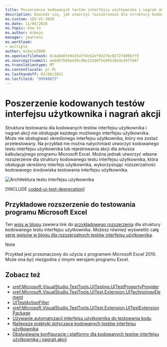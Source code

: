 ```yaml
---
title: Poszerzenie kodowanych testów interfejsu użytkownika i nagrań akcji
description: Dowiedz się, jak utworzyć rozszerzenie dla struktury kodowanego testu interfejsu użytkownika dla określonego interfejsu użytkownika, wykorzystując rozszerzalność kodowanego środowiska testowania interfejsu użytkownika.
ms.custom: SEO-VS-2020
ms.date: 11/04/2016
ms.topic: how-to
ms.author: mikejo
manager: jmartens
ms.workload:
- multiple
author: mikejo5000
ms.openlocfilehash: 8c4a846fe9425af7dc62ef93276c0272f480b7f9
ms.sourcegitcommit: ae6d47b09a439cd0e13180f5e89510e3e347fd47
ms.translationtype: MT
ms.contentlocale: pl-PL
ms.lasthandoff: 02/08/2021
ms.locfileid: "99949873"
---
```

# <a name="extend-coded-ui-tests-and-action-recordings"></a>Poszerzenie kodowanych testów interfejsu użytkownika i nagrań akcji

Struktura testowania dla kodowanych testów interfejsu użytkownika i nagrań akcji nie obsługuje każdego możliwego interfejsu użytkownika. Może nie obsługiwać określonego interfejsu użytkownika, który ma zostać przetestowany. Na przykład nie można natychmiast utworzyć kodowanego testu interfejsu użytkownika lub rejestrowania akcji dla arkusza kalkulacyjnego programu Microsoft Excel. Można jednak utworzyć własne rozszerzenie dla struktury kodowanego testu interfejsu użytkownika, która obsługuje określony interfejs użytkownika, wykorzystując rozszerzalność kodowanego środowiska testowania interfejsu użytkownika.

![Architektura testu interfejsu użytkownika](../test/media/ui_testarch.png)

[!INCLUDE [coded-ui-test-deprecation](includes/coded-ui-test-deprecation.md)]

## <a name="sample-extension-to-test-microsoft-excel"></a>Przykładowe rozszerzenie do testowania programu Microsoft Excel

Ten [wpis w blogu](/archive/blogs/gautamg/3-introducing-sample-excel-extension) zawiera link do [przykładowego rozszerzenia](https://msdnshared.blob.core.windows.net/media/MSDNBlogsFS/prod.evol.blogs.msdn.com/CommunityServer.Components.PostAttachments/00/09/94/38/24/ExcelPluginSample.zip) dla struktury kodowanego testu interfejsu użytkownika. Możesz również wyświetlić całą [serię wpisów w blogu dla rozszerzalnych testów interfejsu użytkownika](/archive/blogs/gautamg/series-on-coded-ui-test-extensibility).

> [!NOTE]
> Przykład jest przeznaczony do użycia z programem Microsoft Excel 2010. Może ona być niezgodna z innymi wersjami programu Excel.

## <a name="see-also"></a>Zobacz też

- <xref:Microsoft.VisualStudio.TestTools.UITesting.UITestPropertyProvider>
- <xref:Microsoft.VisualStudio.TestTools.UITest.Extension.UITechnologyElement>
- [UITestActionFilter](/previous-versions/visualstudio/visual-studio-2012/dd985757(v=vs.110))
- <xref:Microsoft.VisualStudio.TestTools.UITest.Extension.UITestExtensionPackage>
- [Używanie automatyzacji interfejsu użytkownika do testowania kodu](../test/use-ui-automation-to-test-your-code.md)
- [Najlepsze praktyki dotyczące kodowanych testów interfejsu użytkownika](../test/best-practices-for-coded-ui-tests.md)
- [Obsługiwane konfiguracje i platformy dla kodowanych testów interfejsu użytkownika i nagrań akcji](../test/supported-configurations-and-platforms-for-coded-ui-tests-and-action-recordings.md)